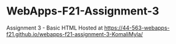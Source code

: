 # WebApps-F21-Assignment-3
Assignment 3 - Basic HTML
Hosted at https://44-563-webapps-f21.github.io/webapps-f21-assignment-3-KomaliMyla/
